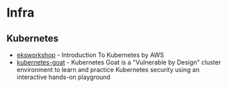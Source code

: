 # Infra

## Kubernetes
  - [eksworkshop](https://www.eksworkshop.com/) - Introduction To Kubernetes by AWS
  - [kubernetes-goat](https://github.com/madhuakula/kubernetes-goat) - Kubernetes Goat is a "Vulnerable by Design" cluster environment to learn and practice Kubernetes security using an interactive hands-on playground 
